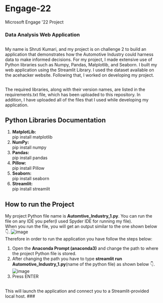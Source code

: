 # Engage-22
Microsoft Engage '22 Project
### Data Analysis Web Application
##
My name is Shruti Kumari, and my project is on challenge 2 to build an application that demonstrates how the Automotive Industry could harness data to make informed decisions. For my project, I made extensive use of Python libraries such as Numpy, Pandas, Matplotlib, and Seaborn. I built my web application using the Streamlit Library. I used the dataset available on the acehacker website. Following that, I worked on developing my project.
##
The required libraries, along with their version names, are listed in the requirements.txt file, which has been uploaded to this repository. In addition, I have uploaded all of the files that I used while developing my application.
<br />
## Python Libraries Documentation
1. **MatplotLib:**<br />
    pip install matplotlib
2. **NumPy:**<br />
    pip install numpy
3. **Pandas:**<br />
    pip install pandas
4. **Pillow:**<br />
    pip install Pillow
5. **Seaborn:**<br />
    pip install seaborn
6. **Streamlit:**<br />
    pip install streamlit
###
## How to run the Project
My project Python file name is **Automtive_Industry_1.py**. You can run the file on any IDE you pefer(I used Spyder IDE for running my file).
<br />
When you run the file, you will get an output similar to the one shown below 👇.
![image](https://user-images.githubusercontent.com/102343505/170865322-577a73b7-5fbe-4349-b75a-3944065aa75a.png)
<br />
Therefore in order to run the application you have follow the steps below:
1. Open the **Anaconda Prompt (anaconda3)** and change the path to where the project Python file is stored.
2. After changing the path you have to type **streamlit run Automotive_Industry_1.py**(name of the python file) as shown below 👇.
![image](https://user-images.githubusercontent.com/102343505/170865623-2acb5288-dd9d-49ce-adc6-37d6cbe551ad.png)
3. Press ENTER
<br />
This will launch the application and connect you to a Streamlit-provided local host.
###
